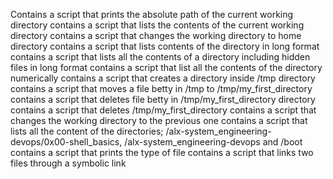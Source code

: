 Contains a script that prints the absolute path of the current  working directory
contains a script that lists the contents of the current working directory
contains a script that changes the working directory to home directory
contains a script that lists contents of the directory in long format
contains a script that lists all the contents of a directory including hidden files in long format
contains a script that list all the contents of the directory numerically
contains a script that creates a directory inside /tmp directory
contains a script that moves a file betty in /tmp to /tmp/my_first_directory
contains a script that deletes file betty in /tmp/my_first_directory directory
contains a script that deletes /tmp/my_first_directory
contains a script that changes the working directory to the previous one
contains a script that lists all the content of the directories; /alx-system_engineering-devops/0x00-shell_basics, /alx-system_engineering-devops and /boot
contains a script that prints the type of file
contains a script that links two files through a symbolic link
